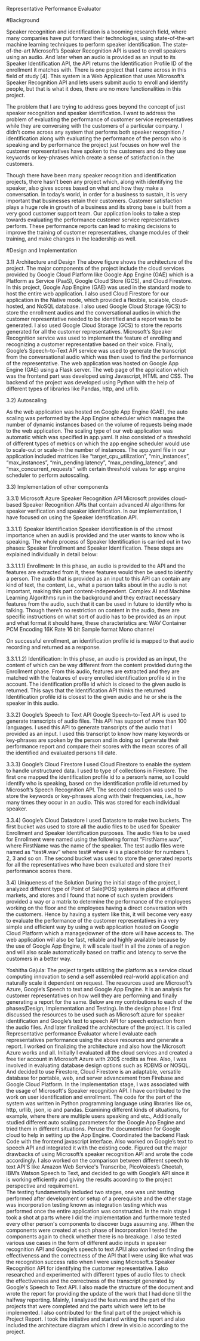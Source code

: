 Representative Performance Evaluator

#Background

Speaker recognition and identification is a booming research field, where many companies have put forward their technologies, using state-of-the-art machine learning techniques to perform speaker identification. The state-of-the-art Microsoft’s Speaker Recognition API is used to enroll speakers using an audio. And later when an audio is provided as an input to its Speaker Identification API, the API returns the Identification Profile ID of the enrollment it matches with. There is one project that I came across in this field of study [4]. This system is a Web Application that uses Microsoft’s Speaker Recognition API and lets users submit audio to enroll and identify people, but that is what it does, there are no more functionalities in this project.

The problem that I are trying to address goes beyond the concept of just speaker recognition and speaker identification. I want to address the problem of evaluating the performance of customer service representatives while they are conversing with the customers of a particular company. I didn’t come across any system that performs both speaker recognition / identification along with evaluating the performance of the person who is speaking and by performance the project just focuses on how well the customer representatives have spoken to the customers and do they use keywords or key-phrases which create a sense of satisfaction in the customers.

Though there have been many speaker recognition and identification projects, there hasn’t been any project which, along with identifying the speaker, also gives scores based on what and how they make a conversation. In today’s world, in order for a business to sustain, it is very important that businesses retain their customers. Customer satisfaction plays a huge role in growth of a business and its strong base is built from a very good customer support team. Our application looks to take a step towards evaluating the performance customer service representatives perform. These performance reports can lead to making decisions to improve the training of customer representatives, change modules of their training, and make changes in the leadership as well.
 
#Design and Implementation

3.1) Architecture and Design
The above figure shows the architecture of the project. The major components of the project include the cloud services provided by Google Cloud Platform like Google App Engine (GAE) which is a Platform as Service (PaaS), Google Cloud Store (GCS), and Cloud Firestore. In this project, Google App Engine (GAE) was used in the standard mode to host the entire web application. I also used Cloud Firestore for our application in the Native mode, which provided a flexible, scalable, cloud-hosted, and NoSQL database. I also used Google Cloud Storage (GCS) to store the enrollment audios and the conversational audios in which the customer representative needed to be identified and a report was to be generated. I also used Google Cloud Storage (GCS) to store the reports generated for all the customer representatives. Microsoft’s Speaker Recognition service was used to implement the feature of enrolling and recognizing a customer representative based on their voice. Finally, Google’s Speech-to-Text API service was used to generate the transcript from the conversational audio which was then used to find the performance of the representative. The web application was hosted on Google App Engine (GAE) using a Flask server. The web page of the application which was the frontend part was developed using Javascript, HTML and CSS. The backend of the project was developed using Python with the help of different types of libraries like Pandas, http, and urllib.

3.2) Autoscaling

As the web application was hosted on Google App Engine (GAE), the auto scaling was performed by the App Engine scheduler which manages the number of dynamic instances based on the volume of requests being made to the web application.  The scaling type of our web application was automatic which was specified in app.yaml. It also consisted of a threshold of different types of metrics on which the app engine scheduler would use to scale-out or scale-in the number of instances. The app.yaml file in our application included matrices like “target_cpu_utilization”, “min_instances”, “max_instances”, “min_pending latency”, “max_pending_latency”, and  “max_concurrent_requests'' with certain threshold values for app engine scheduler to perform autoscaling.

3.3) Implementation of other components

3.3.1) Microsoft Azure Speaker Recognition API
Microsoft provides cloud-based Speaker Recognition APIs that contain advanced AI algorithms for speaker verification and speaker identification. In our implementation, I have focused on using the Speaker Identification API. 

3.3.1.1) Speaker Identification
Speaker identification is of the utmost importance when an audi is provided and the user wants to know who is speaking. The whole process of Speaker Identification is carried out in two phases: Speaker Enrollment and Speaker Identification. These steps are explained individually in detail below:

3.3.1.1.1) Enrollment:
In this phase, an audio is provided to the API and the features are extracted from it, these features would then be used to identify a person. The audio that is provided as an input to this API can contain any kind of text, the content, i.e., what a person talks about in the audio is not important, making this part content-independent. Complex AI and Machine Learning Algorithms run in the background and they extract necessary features from the audio, such that it can be used in future to identify who is talking. Though there’s no restriction on content in the audio, there are specific instructions on what sort of audio has to be provided as an input and what format it should have, these characteristics are:
    WAV Container
    PCM Encoding
    16K Rate 
    16 bit Sample format
    Mono channel

On successful enrollment, an identification profile id is mapped to that audio recording and returned as a response. 

3.3.1.1.2) Identification:
In this phase, an audio is provided as an input, the content of which can be way different from the content provided during the Enrollment phase. From this audio, features are extracted and they are matched with the features of every enrolled identification profile id in the account. The identification profile id which is closed to the given audio is returned. This says that the Identification API thinks the returned Identification profile id is closest to the given audio and he or she is the speaker in this audio.

3.3.2) Google’s Speech to Text API
Google Speech-to-Text API is used to generate transcripts of audio files. This API has support of more than 100 languages. I used this API to generate transcripts of the audio that I provided as an input. I used this transcript to know how many keywords or key-phrases are spoken by the person and in doing so I generate their performance report and compare their scores with the mean scores of all the identified and evaluated persons till date.

3.3.3) Google’s Cloud Firestore
I used Cloud Firestore to enable the system to handle unstructured data. I used to type of collections in Firestore. The first one mapped the identification profile id to a person’s name, so I could identify who is speaking, based on the identification profile id returned by Microsoft’s Speech Recognition API. The second collection was used to store the keywords or key-phrases along with their frequencies, i.e., how many times they occur in an audio. This was stored for each individual speaker.

3.3.4) Google’s Cloud Datastore
I used Datastore to make two buckets. The first bucket was used to store all the audio files to be used for Speaker Enrollment and Speaker Identification purposes. The audio files to be used for Enrollment were named using the following format “FirstName.wav”, where FirstName was the name of the speaker. The test audio files were named as “test#.wav” where test# where # is a placeholder for numbers 1, 2, 3 and so on. The second bucket was used to store the generated reports for all the representatives who have been evaluated and store their performance scores there.

3.4) Uniqueness of the Solution
During the initial stage of the project, I analyzed different type of Point of Sale(POS) systems in place at different markets, and stores and I found that none of such system providers provided a way or a matrix to determine the performance of the employees working on the floor and the employees having a direct conversation with the customers. Hence by having a system like this, it will become very easy to evaluate the performance of the customer representatives in a very simple and efficient way by using a web application hosted on Google Cloud Platform which a manager/owner of the store will have access to. The web application will also be fast, reliable and highly available because by the use of Google App Engine, it will scale itself in all the zones of a region and will also scale automatically based on traffic and latency to serve the customers in a better way.































Yoshitha Gajula:
    The project targets utilizing the platform as a service cloud computing innovation to send a self assembled real-world application and naturally scale it dependent on request. The resources used are Microsoft’s Azure, Google’s Speech to text and Google App Engine. It is an analysis for customer representatives on how well they are performing and finally generating a report for the same. Below are my contributions to each of the phases(Design, Implementation and Testing).
    In the design phase I first discussed the resources to be used such as Microsoft azure for speaker identification and Google’s text to speech API for speech extraction from the audio files. And later finalized the architecture of the project. It is called Representative performance Evaluator where I evaluate each representatives performance using the above resources and generate a report. I worked on finalizing the architecture and also how the Microsoft Azure works and all. Initially I evaluated all the cloud services and created a free tier account in Microsoft Azure with 200$ credits as free. Also, I was involved in evaluating database design options such as RDBMS or NOSQL. And decided to use Firestore, Cloud Firestore is an adaptable, versatile database for portable, web, and server advancement from Firebase and Google Cloud Platform.
    In the Implementation stage, I was associated with the usage of Microsoft's Speaker recognition API. I have contributed to the work on user identification and enrollment. The code for the part of the system was written in Python programming language using libraries like os, http, urllib, json, io and pandas. Examining different kinds of situations, for example, where there are multiple users speaking and etc., Additionally studied different auto scaling parameters for the Google App Engine and tried them in different situations. Peruse the documentation for Google cloud to help in setting up the App Engine. Coordinated the backend Flask Code with the frontend javascript interface. Also worked on Google’s text to speech API and integrated it with the existing code. Figured out the major drawbacks of using Microsoft’s speaker recognition API and wrote the code accordingly. I also worked on the comparison between different speech to text API’S like Amazon Web Service's Transcribe, PicoVoices’s Cheetah, IBM’s Watson Speech to Text, and decided to go with Google’s API since it is working efficiently and giving the results according to the project perspective and requirement.    
    The testing fundamentally included two stages, one was unit testing performed after development or setup of a prerequisite and the other stage was incorporation testing known as integration testing which was performed once the entire application was constructed. In the main stage I took a shot at parts where I did the implementation and furthermore tested every other person's components to discover bugs assuming any. When the components were created at each phase of incorporation I tested the components again to check whether there is no breakage. I also tested various use cases in the form of different audio inputs in speaker recognition API and Google’s speech to text API.I also worked on finding the effectiveness and the correctness of the API that I were using like what was the recognition success ratio when I were using Microsoft.s Speaker Recognition API for identifying the customer representative. I also researched and experimented with different types of audio files to check the effectiveness and the correctness of the transcript generated by Google's Speech to Text API.
     I also made the structure of the document and wrote the report for providing the update of the work that I had done till the halfway reporting. Mainly, I analyzed the features and the part of the projects that were completed and the parts which were left to be implemented. I also contributed for the final part of the project which is Project Report. I took the initiative and started writing the report and also included the architecture diagram which I drew in visio.io  according to the project. 
